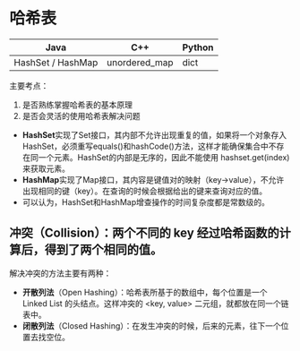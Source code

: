 # 哈希表

|       Java        |      C++      | Python |
|   -------------   | ------------- | ------ |
| HashSet / HashMap | unordered_map |  dict  |

主要考点：
1. 是否熟练掌握哈希表的基本原理
2. 是否会灵活的使用哈希表解决问题


- **HashSet**实现了Set接口，其内部不允许出现重复的值，如果将一个对象存入HashSet，必须重写equals()和hashCode()方法，这样才能确保集合中不存在同一个元素。HashSet的内部是无序的，因此不能使用 hashset.get(index) 来获取元素。  
- **HashMap**实现了Map接口，其内容是键值对的映射（key->value），不允许出现相同的键（key）。在查询的时候会根据给出的键来查询对应的值。
- 可以认为，HashSet和HashMap增查操作的时间复杂度都是常数级的。    



## 冲突（Collision）：两个不同的 key 经过哈希函数的计算后，得到了两个相同的值。  
解决冲突的方法主要有两种：
- **开散列法**（Open Hashing）：哈希表所基于的数组中，每个位置是一个 Linked List 的头结点。这样冲突的 <key, value> 二元组，就都放在同一个链表中。
- **闭散列法**（Closed Hashing）：在发生冲突的时候，后来的元素，往下一个位置去找空位。

